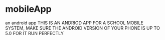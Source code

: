 # mobileApp
an android app
THIS IS AN ANDRIOD APP FOR A SCHOOL MOBILE SYSTEM, MAKE SURE THE ANDROID VERSION OF YOUR PHONE IS UP TO 5.0 FOR IT RUN PERFECTLY
